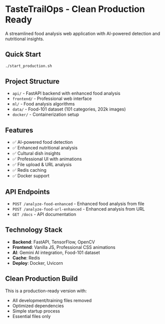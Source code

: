 # TasteTrailOps - Clean Production Ready

A streamlined food analysis web application with AI-powered detection and nutritional insights.

## Quick Start

```bash
./start_production.sh
```

## Project Structure

- `api/` - FastAPI backend with enhanced food analysis
- `frontend/` - Professional web interface 
- `ml/` - Food analysis algorithms
- `data/` - Food-101 dataset (101 categories, 202k images)
- `docker/` - Containerization setup

## Features

- ✅ AI-powered food detection
- ✅ Enhanced nutritional analysis
- ✅ Cultural dish insights  
- ✅ Professional UI with animations
- ✅ File upload & URL analysis
- ✅ Redis caching
- ✅ Docker support

## API Endpoints

- `POST /analyze-food-enhanced` - Enhanced food analysis from file
- `POST /analyze-food-url-enhanced` - Enhanced analysis from URL
- `GET /docs` - API documentation

## Technology Stack

- **Backend**: FastAPI, TensorFlow, OpenCV
- **Frontend**: Vanilla JS, Professional CSS animations
- **AI**: Gemini AI integration, Food-101 dataset
- **Cache**: Redis
- **Deploy**: Docker, Uvicorn

## Clean Production Build

This is a production-ready version with:
- All development/training files removed
- Optimized dependencies
- Simple startup process
- Essential files only
